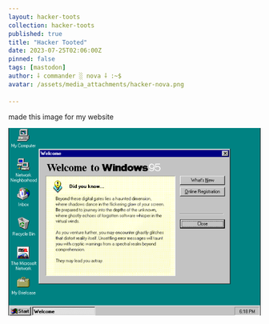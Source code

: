 ```yaml
---
layout: hacker-toots
collection: hacker-toots
published: true
title: "Hacker Tooted"
date: 2023-07-25T02:06:00Z
pinned: false
tags: [mastodon]
author: ⸸ commander ░ nova ⸸ :~$
avatar: /assets/media_attachments/hacker-nova.png

---
```


<p>made this image for my website</p>

![media](/assets/media_attachments/files/110/772/273/560/360/533/original/e528ad78559e6d39.png)
